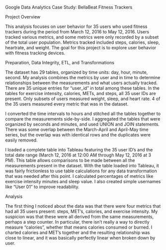 Google Data Analytics Case Study: BellaBeat Fitness Trackers

Project Overview

This analysis focuses on user behavior for 35 users who used fitness trackers during the period from March 12, 2016 to May 12, 2016. Users tracked various metrics, and some metrics were only recorded by a subset of the total user population. Metrics tracked included steps, calories, sleep, heartrate, and weight.
The goal for this project is to explore user behavior with fitness tracking devices.

Preparation, Data Integrity, ETL, and Transformations

The dataset has 29 tables, organized by time units: day, hour, minute, second. My analysis combines the metrics by user and in time to determine relationships between the measurements and what users actually tracked. 
There are 35 unique entries for “user_id” in total among these tables. In the tables for exercise intensity, calories, METs, and steps, all 35 user IDs are present. Only subsets of users measured weight, sleep, and heart rate. 4 of the 35 users measured every metric that was in the dataset.



I converted the time intervals to hours and stitched all the tables together to compare the measurements side-by-side. I aggregated the tables that were organized by seconds and minutes, and used UNION and JOIN statements. There was some overlap between the March-April and April-May time series, but the overlap was with identical rows and the duplicates were easily removed.

I loaded a complete table into Tableau featuring the 35 user ID’s and the total date range (March 12, 2016 at 12:00 AM through May 12, 2016 at 3 PM). This table allows comparisons to be made between all the measurements present in the dataset. With the table loaded into Tableau, it was fairly frictionless to use table calculations for any data transformation that was needed after this point. I calculated percentages of metrics like exercise intensity minutes and sleep value. I also created simple usernames like “User 01” to improve readability. 

Analysis

The first thing I noticed about the data was that there were four metrics that had all 35 users present: steps, MET’s, calories, and exercise intensity. My suspicion was that these were all derived from the same measurements, perhaps a step counter. In particular, there isn’t really a way to directly measure “calories”, whether that means calories consumed or burned. I charted calories and MET’s together and the resulting relationship was close to linear, and it was basically perfectly linear when broken down by user.

